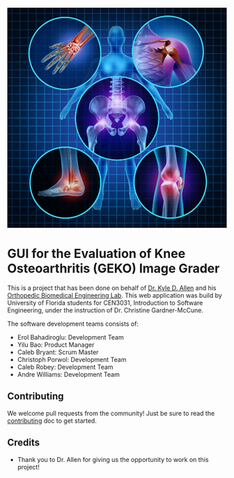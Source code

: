 ![image](modules/core/client/img/home/logo.png)

# GUI for the Evaluation of Knee Osteoarthritis (GEKO) Image Grader
This is a project that has been done on behalf of [Dr. Kyle D. Allen](https://www.bme.ufl.edu/people/allen_kyle) and his [Orthopedic Biomedical Engineering Lab](http://bme.ufl.edu/labs/allen/). This web application was build by University of Florida students for CEN3031, Introduction to Software Engineering, under the instruction of Dr. Christine Gardner-McCune.

The software development teams consists of:
* Erol Bahadiroglu: Development Team
* Yilu Bao: Product Manager
* Caleb Bryant: Scrum Master
* Christoph Porwol: Development Team
* Caleb Robey: Development Team
* Andre Williams: Development Team


## Contributing
We welcome pull requests from the community! Just be sure to read the [contributing](/CONTRIBUTING.md) doc to get started.

## Credits
* Thank you to Dr. Allen for giving us the opportunity to work on this project!
